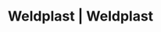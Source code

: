 ---
Link: "file:/Users/vinayakpatel/Downloads/www.weldplast.cz/eshop_products_compare/add/eshop-products-variant16"
product_name: "null"
product_id: "null"
title: "Weldplast | Weldplast"
product_desc: ""
product_specs: ""
product_downloads: ""
href: ""
accessories: ""
similar_products: ""
---